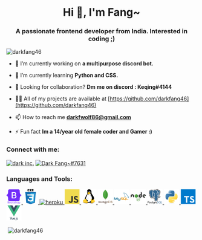 <h1 align="center">Hi 👋, I'm Fang~</h1>
<h3 align="center">A passionate frontend developer from India. Interested in coding ;)</h3>

<p align="left"> <img src="https://komarev.com/ghpvc/?username=darkfang46&label=Profile%20views&color=0e75b6&style=flat" alt="darkfang46" /> </p>

- 🔭 I’m currently working on **a multipurpose discord bot.**

- 🌱 I’m currently learning **Python and CSS.**

- 👯 Looking for collaboration? **Dm me on discord : Keqing#4144**

- 👨‍💻 All of my projects are available at [https://github.com/darkfang46](https://github.com/darkfang46)

- 📫 How to reach me **darkfwolf86@gmail.com**

- ⚡ Fun fact **Im a 14/year old female coder and Gamer :)**

<h3 align="left">Connect with me:</h3>
<p align="left">
<a href="https://www.youtube.com/c/dark inc." target="blank"><img align="center" src="https://cdn.jsdelivr.net/npm/simple-icons@3.0.1/icons/youtube.svg" alt="dark inc." height="30" width="40" /></a>
<a href="https://discord.gg/Dark Fang~#7631" target="blank"><img align="center" src="https://cdn.jsdelivr.net/npm/simple-icons@3.0.1/icons/discord.svg" alt="Dark Fang~#7631" height="30" width="40" /></a>
</p>

<h3 align="left">Languages and Tools:</h3>
<p align="left"> <a href="https://getbootstrap.com" target="_blank"> <img src="https://raw.githubusercontent.com/devicons/devicon/master/icons/bootstrap/bootstrap-plain-wordmark.svg" alt="bootstrap" width="40" height="40"/> </a> <a href="https://www.w3schools.com/css/" target="_blank"> <img src="https://raw.githubusercontent.com/devicons/devicon/master/icons/css3/css3-original-wordmark.svg" alt="css3" width="40" height="40"/> </a> <a href="https://heroku.com" target="_blank"> <img src="https://www.vectorlogo.zone/logos/heroku/heroku-icon.svg" alt="heroku" width="40" height="40"/> </a> <a href="https://developer.mozilla.org/en-US/docs/Web/JavaScript" target="_blank"> <img src="https://raw.githubusercontent.com/devicons/devicon/master/icons/javascript/javascript-original.svg" alt="javascript" width="40" height="40"/> </a> <a href="https://www.linux.org/" target="_blank"> <img src="https://raw.githubusercontent.com/devicons/devicon/master/icons/linux/linux-original.svg" alt="linux" width="40" height="40"/> </a> <a href="https://www.mongodb.com/" target="_blank"> <img src="https://raw.githubusercontent.com/devicons/devicon/master/icons/mongodb/mongodb-original-wordmark.svg" alt="mongodb" width="40" height="40"/> </a> <a href="https://www.mysql.com/" target="_blank"> <img src="https://raw.githubusercontent.com/devicons/devicon/master/icons/mysql/mysql-original-wordmark.svg" alt="mysql" width="40" height="40"/> </a> <a href="https://nodejs.org" target="_blank"> <img src="https://raw.githubusercontent.com/devicons/devicon/master/icons/nodejs/nodejs-original-wordmark.svg" alt="nodejs" width="40" height="40"/> </a> <a href="https://www.postgresql.org" target="_blank"> <img src="https://raw.githubusercontent.com/devicons/devicon/master/icons/postgresql/postgresql-original-wordmark.svg" alt="postgresql" width="40" height="40"/> </a> <a href="https://www.python.org" target="_blank"> <img src="https://raw.githubusercontent.com/devicons/devicon/master/icons/python/python-original.svg" alt="python" width="40" height="40"/> </a> <a href="https://www.typescriptlang.org/" target="_blank"> <img src="https://raw.githubusercontent.com/devicons/devicon/master/icons/typescript/typescript-original.svg" alt="typescript" width="40" height="40"/> </a> <a href="https://vuejs.org/" target="_blank"> <img src="https://raw.githubusercontent.com/devicons/devicon/master/icons/vuejs/vuejs-original-wordmark.svg" alt="vuejs" width="40" height="40"/> </a> </p>

<p>&nbsp;<img align="center" src="https://github-readme-stats.vercel.app/api?username=darkfang46&show_icons=true&locale=en" alt="darkfang46" /></p>
